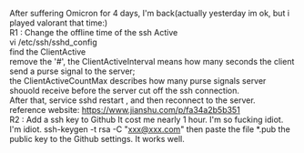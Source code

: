 After suffering Omicron for 4 days, I'm back(actually yesterday im ok, but i played valorant that time:)  
R1 : Change the offline time of the ssh Active  
  vi /etc/ssh/sshd_config  
  find the ClientActive  
  remove the '#', the ClientActiveInterval means how many seconds the client send a purse signal to the server;  
  the ClientActiveCountMax describes how many purse signals server shouold receive before the server cut off the ssh connection.  
  After that, service sshd restart , and then reconnect to the server.  
  reference website: https://www.jianshu.com/p/fa34a2b5b351  
R2 : Add a ssh key to Github
  It cost me nearly 1 hour. I'm so fucking idiot. I'm idiot.
  ssh-keygen -t rsa -C "xxx@xxx.com"
  then paste the file \*.pub the public key to the Github settings.
  It works well.
  
